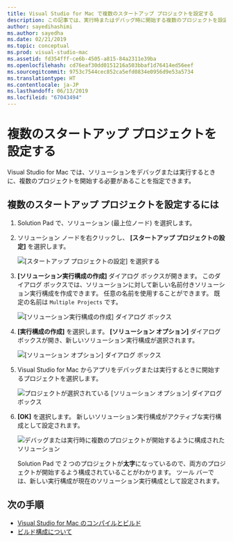 ```yaml
---
title: Visual Studio for Mac で複数のスタートアップ プロジェクトを設定する
description: この記事では、実行時またはデバッグ時に開始する複数のプロジェクトを設定する方法について説明します。
author: sayedihashimi
ms.author: sayedha
ms.date: 02/21/2019
ms.topic: conceptual
ms.prod: visual-studio-mac
ms.assetid: fd354fff-ce6b-4505-a815-84a2311e39ba
ms.openlocfilehash: cd76eaf30dd0151216a503bbaf1d76414ed56eef
ms.sourcegitcommit: 9753c7544cec852ca5efd0834e0956d9e53a5734
ms.translationtype: HT
ms.contentlocale: ja-JP
ms.lasthandoff: 06/13/2019
ms.locfileid: "67043494"
---
```

# <a name="set-multiple-startup-projects"></a>複数のスタートアップ プロジェクトを設定する

Visual Studio for Mac では、ソリューションをデバッグまたは実行するときに、複数のプロジェクトを開始する必要があることを指定できます。

## <a name="to-set-multiple-startup-projects"></a>複数のスタートアップ プロジェクトを設定するには

1. Solution Pad で、ソリューション (最上位ノード) を選択します。

2. ソリューション ノードを右クリックし、 **[スタートアップ プロジェクトの設定]** を選択します。

   ![[スタートアップ プロジェクトの設定] を選択する](media/startup-proj-ctx-menu.png)

3. **[ソリューション実行構成の作成]** ダイアログ ボックスが開きます。 このダイアログ ボックスでは、ソリューションに対して新しい名前付きソリューション実行構成を作成できます。 任意の名前を使用することができます。 既定の名前は `Multiple Projects` です。

   ![[ソリューション実行構成の作成] ダイアログ ボックス](media/create-sln-run-config.png)

4. **[実行構成の作成]** を選択します。 **[ソリューション オプション]** ダイアログ ボックスが開き、新しいソリューション実行構成が選択されます。

   ![[ソリューション オプション] ダイアログ ボックス](media/sln-options-run-config-multi-projects.png)

5. Visual Studio for Mac からアプリをデバッグまたは実行するときに開始するプロジェクトを選択します。

   ![プロジェクトが選択されている [ソリューション オプション] ダイアログ ボックス](media/sln-options-run-config-multi-projects-configured.png)

6. **[OK]** を選択します。 新しいソリューション実行構成がアクティブな実行構成として設定されます。

   ![デバッグまたは実行時に複数のプロジェクトが開始するように構成されたソリューション](media/startup-project-configured.png)

   Solution Pad で 2 つのプロジェクトが**太字**になっているので、両方のプロジェクトが開始するよう構成されていることがわかります。 ツール バーでは、新しい実行構成が現在のソリューション実行構成として設定されます。

## <a name="next-steps"></a>次の手順

- [Visual Studio for Mac のコンパイルとビルド](compiling-and-building.md)
- [ビルド構成について](configurations.md)
